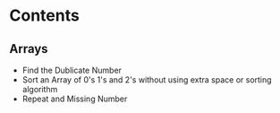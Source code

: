 # Contents

## Arrays

- Find the Dublicate Number
- Sort an Array of 0's 1's and 2's without using extra space or sorting algorithm
- Repeat and Missing Number 
 